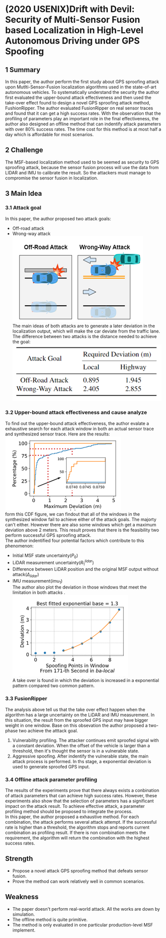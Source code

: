# (2020 USENIX)Drift with Devil: Security of Multi-Sensor Fusion based Localization in High-Level Autonomous Driving under GPS Spoofing
## 1 Summary
In this paper, the author perform the first study about GPS sproofing attack upon Mutlti-Sensor-Fusion localization algorithms used in the state-of-art autonomous vehicles. To systematically understand the security the author first evaluated the upper-bound attack effectiveness and then used the take-over effect found to design a novel GPS sproofing attack method, FushionRipper. The author evaluated FusionRipper on real sensor traces and found that it can get a high success rates. With the observation that the profiling of parameters play an important role in the final effectiveness, the author also designed an offline method that can indentify attack parameters with over 80% success rates. The time cost for this method is at most half a day which is affordable for most scenarios.
## 2 Challenge
The MSF-based localization method used to be seemed as security to GPS sproofing attack, because the sensor fusion process will use the data from LIDAR and IMU to calibrate the result. So the attackers must manage to compromise the sensor fusion in localization.
## 3 Main Idea
### 3.1 Attack goal
In this paper, the author proposed two attack goals:
* Off-road attack
* Wrong-way attack  
![attack categories](../images/wk2_cate.png)  
The main ideas of both attacks are to generate a later deviation in the localization output, which will make the car deviate from the traffic lane. The difference between two attacks is the distance needed to achieve the goal:    
![distance needed](../images/wk2_atk_gal.png)

### 3.2 Upper-bound attack effectiveness and cause analyze
To find out the upper-bound attack effectiveness, the author evalate a exhaustive search for each attack window in both an actual sensor trace and synthesized sensor trace. Here are the results:  
![up bd res](../images/wk2_up_res.png)  
form this CDF figure, we can findout that all of the windows in the synthesized window fail to achieve either of the attack goals. The majorty can't either. However there are also some windows which get a maximum deviation above 2 meters. This result proves that there is the feasibility two perform successful GPS sproofing attack.  
The author indentified four potential factors which contribute to this phenomenon:
* Initial MSF state uncertainty($P_0$)
* LiDAR measurement uncertainty($R_1^{lidar}$)
* Difference between LiDAR position and the original MSF output without attack($\Delta_{lidar}$)
* IMU measurement($imu_1$)  
The author also plot the deviation in those windows that meet the limitation in both attacks  .
![take over](../images/wk2_take_over.png)  
A take over is found in which the deviation is increased in a exponential pattern compared two common pattern.
### 3.3  FusionRipper
The analysis above tell us that the take over effect happen when the algorithm has a large uncertainty on the LiDAR and IMU measurement. In this situation, the result from the sproofed GPS input may have bigger weight in one window. Base on this obsevation the author proposed a two-phase two achieve the atttack goal.
1. Vulnerability profiling. The attacker continues emit sproofed signal with a constant deviation. When the offset of the vehicle is larger than a threshold, then it's thought the sensor is in a vulnerable state.
2. Aggressive spoofing. After indentify the vulnerable state, the main attack process is performed. In ths stage, a exponential deviation is used to generate sproofed GPS input.
### 3.4 Offline attack parameter profiling
The results of the experiments prove that there always exists a conbination of attack parameters that can achieve high success rates. However, these experiments also show that the selection of parameters has a significant impact on the attack result. To achieve effective attack, a parameter profiling method should be proposed to integrate the process.  
In this paper, the author proposed a exhaustive method. For each combination, the attack performs several attack attempt. If the successful rate is higher than a threshold, the algorithm stops and reports current combination as profiling result. If there is non combination meets the requirement, the algorithm will return the combination with the highest success rates.

## Strength
* Propose a novel attack GPS sproofing method that defeats sensor fusion.
* Prove the method can work relatively well in common scenarios.
## Weakness
* The paper doesn't perform real-world attack. All the works are down by simulation.
* The offline method is quite primitive.
* The method is only evaluated in one particular production-level MSF implement.

